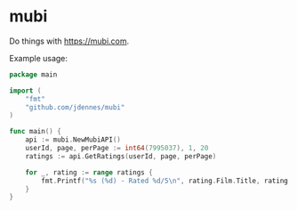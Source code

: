 # mubi

Do things with https://mubi.com.

Example usage:

```go
package main

import (
	"fmt"
	"github.com/jdennes/mubi"
)

func main() {
	api := mubi.NewMubiAPI()
	userId, page, perPage := int64(7995037), 1, 20
	ratings := api.GetRatings(userId, page, perPage)

	for _, rating := range ratings {
		fmt.Printf("%s (%d) - Rated %d/5\n", rating.Film.Title, rating.Film.Year, rating.Overall)
	}
}
```
